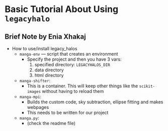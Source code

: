 # Basic Tutorial About Using `legacyhalo`

## Brief Note by Enia Xhakaj

- How to use/install legacy_halos
    - `manga-env` — script that creates an environment 
        - Specify the project and then you have 3 vars: 
            1. specified directory: `LEGACYHALOS_DIR` 
            2. data directory 
            3. html directory
    - `manga-shifter`: 
        - This is a container. This will keep other things like the `scikit-images` without having to reload them 
    - `manga-mpi`: 
        - Builds the custom code, sky subtraction, ellipse fitting and makes webpages
        - This needs to be written for our project 
    - `manga.py`: 
        - (check the readme file) 